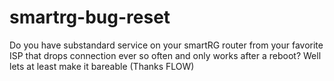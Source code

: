 # smartrg-bug-reset
Do you have substandard service on your smartRG router from your favorite ISP that drops connection ever so often and only works after a reboot? Well lets at least make it bareable (Thanks FLOW)
